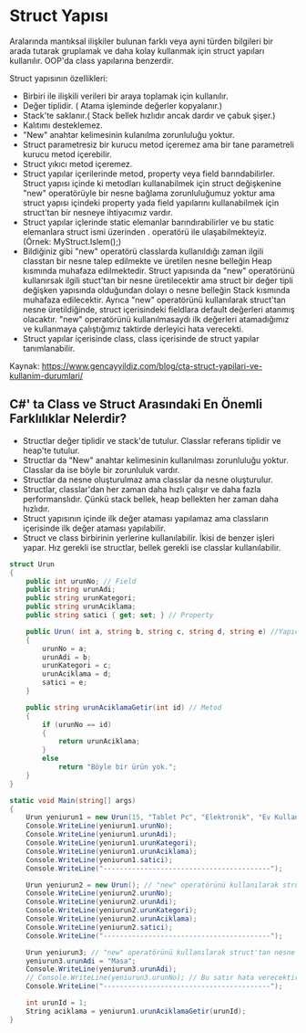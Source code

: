 # Struct Yapısı

Aralarında mantıksal ilişkiler bulunan farklı veya ayni türden bilgileri bir arada tutarak gruplamak 
ve daha kolay kullanmak için struct yapıları kullanılır. OOP'da class yapılarına benzerdir.
 
Struct yapısının özellikleri:
* Birbiri ile ilişkili verileri bir araya toplamak için kullanılır.
* Değer tiplidir. ( Atama işleminde değerler kopyalanır.) 
* Stack'te saklanır.( Stack bellek hızlıdır ancak dardır ve çabuk şişer.)
* Kalıtımı desteklemez.
* "New" anahtar kelimesinin kulanılma zorunluluğu yoktur. 
* Struct parametresiz bir kurucu metod içeremez ama bir tane parametreli kurucu metod içerebilir.
* Struct yıkıcı metod içeremez.
* Struct yapılar içerilerinde metod, property veya field barındabilirler. Struct yapısı içinde ki metodları 
  kullanabilmek için struct değişkenine "new" operatörüyle bir nesne bağlama zorunluluğumuz yoktur 
  ama struct yapısı içindeki property yada field yapılarını kullanabilmek için struct’tan 
  bir nesneye ihtiyacımız vardır.
* Struct yapılar içlerinde static elemanlar barındırabilirler ve bu static elemanlara struct ismi üzerinden 
  . operatörü ile ulaşabilmekteyiz. (Örnek:  MyStruct.Islem();)
* Bildiğiniz gibi "new" operatörü classlarda kullanıldığı zaman ilgili classtan bir nesne talep edilmekte 
  ve üretilen nesne belleğin Heap kısmında muhafaza edilmektedir. Struct yapısında da "new" operatörünü 
  kullanırsak ilgili stuct'tan bir nesne üretilecektir ama struct bir değer tipli değişken 
  yapısında olduğundan dolayı o nesne belleğin Stack kısmında muhafaza edilecektir. 
  Ayrıca "new" operatörünü kullanılarak struct'tan nesne üretildiğinde, struct içerisindeki fieldlara default 
  değerleri atanmış olacaktır. "new" operatörünü kullanılmasaydı ilk değerleri atamadığımız ve kullanmaya çalıştığımız
  taktirde derleyici hata verecekti.
* Struct yapılar içerisinde class, class içerisinde de struct yapılar tanımlanabilir.

Kaynak: https://www.gencayyildiz.com/blog/cta-struct-yapilari-ve-kullanim-durumlari/

## C#' ta Class ve Struct Arasındaki En Önemli Farklılıklar Nelerdir?
* Structlar değer tiplidir ve stack'de tutulur. Classlar referans tiplidir ve heap'te tutulur.
* Structlar da "New" anahtar kelimesinin kullanılması zorunluluğu yoktur. Classlar da ise böyle bir zorunluluk vardır.
* Structlar da nesne oluşturulmaz ama classlar da nesne oluşturulur.
* Structlar, classlar'dan her zaman daha hızlı çalışır ve daha fazla performanslıdır. Çünkü stack bellek, heap bellekten
  her zaman daha hızlıdır.
* Struct yapısının içinde ilk değer ataması yapılamaz ama classların içerisinde ilk değer ataması yapılabilir.
* Struct ve class birbirinin yerlerine kullanılabilir. İkisi de benzer işleri yapar. 
  Hız gerekli ise structlar, bellek gerekli ise classlar kullanılabilir.
  


```cs
struct Urun
{
    public int urunNo; // Field
    public string urunAdi;
    public string urunKategori;
    public string urunAciklama;
    public string satici { get; set; } // Property

    public Urun( int a, string b, string c, string d, string e) //Yapıcı Fonks.
    {            
        urunNo = a;
        urunAdi = b;
        urunKategori = c;
        urunAciklama = d;
        satici = e;
    }

    public string urunAciklamaGetir(int id) // Metod
    {
        if (urunNo == id)
        {
            return urunAciklama;
        }
        else
            return "Böyle bir ürün yok.";
    }
}

static void Main(string[] args)
{
    Urun yeniurun1 = new Urun(15, "Tablet Pc", "Elektronik", "Ev Kullanımı İçin Uygun","Alperen Bektaşoğlu");
    Console.WriteLine(yeniurun1.urunNo);
    Console.WriteLine(yeniurun1.urunAdi);
    Console.WriteLine(yeniurun1.urunKategori);
    Console.WriteLine(yeniurun1.urunAciklama);
    Console.WriteLine(yeniurun1.satici);
    Console.WriteLine("-----------------------------------------");

    Urun yeniurun2 = new Urun(); // "new" operatörünü kullanılarak struct'tan nesne üretildiğinde, struct içerisindeki fieldlara default değerleri atanmış olacaktır.
    Console.WriteLine(yeniurun2.urunNo);
    Console.WriteLine(yeniurun2.urunAdi);
    Console.WriteLine(yeniurun2.urunKategori);
    Console.WriteLine(yeniurun2.urunAciklama);
    Console.WriteLine(yeniurun2.satici);
    Console.WriteLine("-----------------------------------------");

    Urun yeniurun3; // "new" operatörünü kullanılarak struct'tan nesne üretilmediğinde, struct içerisindeki fieldlara değer ataması yapmamız gerekir.
    yeniurun3.urunAdi = "Masa";
    Console.WriteLine(yeniurun3.urunAdi); 
    // Console.WriteLine(yeniurun3.urunNo); // Bu satır hata verecektir.
    Console.WriteLine("-----------------------------------------");

    int urunId = 1;
    String aciklama = yeniurun1.urunAciklamaGetir(urunId);
}
```



  
